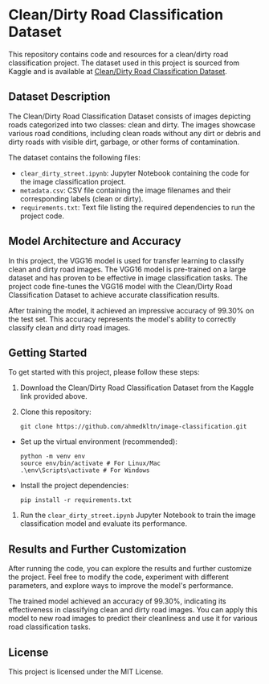 # Clean/Dirty Road Classification Dataset

This repository contains code and resources for a clean/dirty road classification project. The dataset used in this project is sourced from Kaggle and is available at [Clean/Dirty Road Classification Dataset](https://www.kaggle.com/datasets/faizalkarim/cleandirty-road-classification).

## Dataset Description

The Clean/Dirty Road Classification Dataset consists of images depicting roads categorized into two classes: clean and dirty. The images showcase various road conditions, including clean roads without any dirt or debris and dirty roads with visible dirt, garbage, or other forms of contamination.

The dataset contains the following files:

- `clear_dirty_street.ipynb`: Jupyter Notebook containing the code for the image classification project.
- `metadata.csv`: CSV file containing the image filenames and their corresponding labels (clean or dirty).
- `requirements.txt`: Text file listing the required dependencies to run the project code.

## Model Architecture and Accuracy

In this project, the VGG16 model is used for transfer learning to classify clean and dirty road images. The VGG16 model is pre-trained on a large dataset and has proven to be effective in image classification tasks. The project code fine-tunes the VGG16 model with the Clean/Dirty Road Classification Dataset to achieve accurate classification results.

After training the model, it achieved an impressive accuracy of 99.30% on the test set. This accuracy represents the model's ability to correctly classify clean and dirty road images.

## Getting Started

To get started with this project, please follow these steps:

1. Download the Clean/Dirty Road Classification Dataset from the Kaggle link provided above.
2. Clone this repository:
    
    ```
    git clone https://github.com/ahmedkltn/image-classification.git
    ```
    
- Set up the virtual environment (recommended):
    
    ```
    python -m venv env
    source env/bin/activate # For Linux/Mac
    .\env\Scripts\activate # For Windows
    ```
    
- Install the project dependencies:
    
    ```
    pip install -r requirements.txt
    ```
    
1. Run the `clear_dirty_street.ipynb` Jupyter Notebook to train the image classification model and evaluate its performance.

## Results and Further Customization

After running the code, you can explore the results and further customize the project. Feel free to modify the code, experiment with different parameters, and explore ways to improve the model's performance.

The trained model achieved an accuracy of 99.30%, indicating its effectiveness in classifying clean and dirty road images. You can apply this model to new road images to predict their cleanliness and use it for various road classification tasks.

## License

This project is licensed under the MIT License.